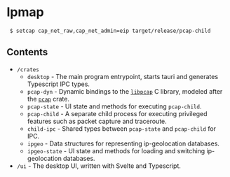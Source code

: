 # Ipmap

```shell
 $ setcap cap_net_raw,cap_net_admin=eip target/release/pcap-child
```

## Contents
 - `/crates`
    - `desktop` - The main program entrypoint, starts tauri and generates Typescript IPC types.
    - `pcap-dyn` - Dynamic bindings to the [`libpcap`](https://www.tcpdump.org/) C library, modeled after the [`pcap`](https://crates.io/crates/pcap) crate.
    - `pcap-state` - UI state and methods for executing `pcap-child`.
    - `pcap-child` - A separate child process for executing privileged features such as packet capture and traceroute.
    - `child-ipc` - Shared types between `pcap-state` and `pcap-child` for IPC.
    - `ipgeo` - Data structures for representing ip-geolocation databases.
    - `ipgeo-state` - UI state and methods for loading and switching ip-geolocation databases.
 - `/ui` - The desktop UI, written with Svelte and Typescript.
